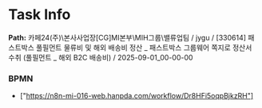 # Task Info

**Path:** 카페24(주)\본사사업장\[CG]MI본부\MIH그룹\밸류업팀 / jygu / [330614] 패스트박스 풀필먼트 물류비 및 해외 배송비 정산 _ 패스트박스 그룹웨어 쪽지로 정산서 수취 (풀필먼트 _ 해외 B2C 배송비) / 2025-09-01_00-00-00

### BPMN
- ["https://n8n-mi-016-web.hanpda.com/workflow/Dr8HFi5oqpBjkzRH"]


